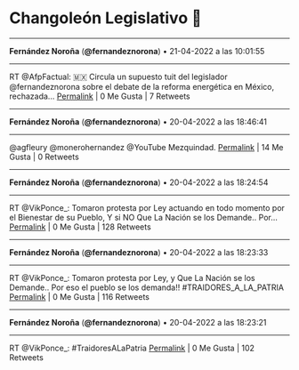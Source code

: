 # Changoleón Legislativo 🙈
*****
**Fernández Noroña** (**@fernandeznorona**) • 21-04-2022 a las 10:01:55
*****
RT @AfpFactual: 🇲🇽 Circula un supuesto tuit del legislador 
@fernandeznorona
 sobre el debate de la reforma energética en México, rechazada…
[Permalink](https://twitter.com/fernandeznorona/status/1517201982523645955) | 0 Me Gusta | 7 Retweets
*****
**Fernández Noroña** (**@fernandeznorona**) • 20-04-2022 a las 18:46:41
*****
@agfleury @monerohernandez @YouTube Mezquindad.
[Permalink](https://twitter.com/fernandeznorona/status/1516971655909847040) | 14 Me Gusta | 0 Retweets
*****
**Fernández Noroña** (**@fernandeznorona**) • 20-04-2022 a las 18:24:54
*****
RT @VikPonce_: Tomaron protesta por Ley actuando en todo momento por el Bienestar de su Pueblo, Y si NO Que La Nación se los Demande..
Por…
[Permalink](https://twitter.com/fernandeznorona/status/1516966175430881280) | 0 Me Gusta | 128 Retweets
*****
**Fernández Noroña** (**@fernandeznorona**) • 20-04-2022 a las 18:23:33
*****
RT @VikPonce_: Tomaron protesta por Ley, y Que La Nación se los Demande..
Por eso el pueblo se los demanda!!
\#TRAIDORES_A_LA_PATRIA
[Permalink](https://twitter.com/fernandeznorona/status/1516965834509406210) | 0 Me Gusta | 116 Retweets
*****
**Fernández Noroña** (**@fernandeznorona**) • 20-04-2022 a las 18:23:21
*****
RT @VikPonce_: #TraidoresALaPatria
[Permalink](https://twitter.com/fernandeznorona/status/1516965785553485825) | 0 Me Gusta | 102 Retweets